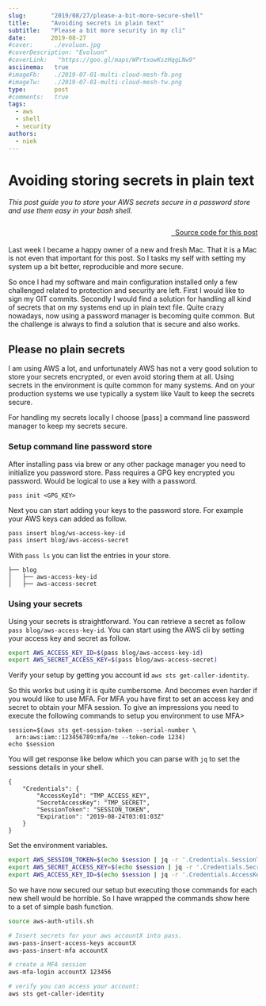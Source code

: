 ```yaml
---
slug:       "2019/08/27/please-a-bit-more-secure-shell"
title:      "Avoiding secrets in plain text"
subtitle:   "Please a bit more security in my cli"
date:       2019-08-27
#cover:      ./evoluon.jpg
#coverDescription: "Evoluon"
#coverLink:   "https://goo.gl/maps/WPrtxowKszHqgLNw9"
asciinema:   true
#imageFb:    ./2019-07-01-multi-cloud-mesh-fb.png
#imageTw:    ./2019-07-01-multi-cloud-mesh-tw.png
type:        post
#comments:   true
tags: 
  - aws
  - shell
  - security
authors:
  - niek
---
```



# Avoiding storing secrets in plain text

*This post guide you to store your AWS secrets secure in a password store and use them easy in your bash shell.*

<p style="text-align: right">
  <a href="https://github.com/npalm/aws-auth" target="sourcecode">
  <i class="fab fa-github" style="font-size: 200%">&nbsp;</i>Source code for this post</a></p>


Last week I became a happy owner of a new and fresh Mac. That it is a Mac is not even that important for this post. So I tasks my self with setting my system up a bit better, reproducible and more secure. 

So once I had my software and main configuration installed only a few challenged related to protection and security are left. First I would like to sign my GIT commits. Secondly I would find a solution for handling all kind of secrets that on my systems end up in plain text file. Quite crazy nowadays, now using a password manager is becoming quite common. But the challenge is always to find a solution that is secure and also works.


## Please no plain secrets
I am using AWS a lot, and unfortunately AWS has not a very good solution to store your secrets encrypted, or even avoid storing them at all. Using secrets in the environment is quite common for many systems. And on your production systems we use typically a system like Vault to keep the secrets secure. 

For handling my secrets locally I choose [pass] a command line password manager to keep my secrets secure. 

### Setup command line password store
After installing pass via brew or any other package manager you need to initialize you password store. Pass requires a GPG key encrypted you password. Would be logical to use a key with a password.
```
pass init <GPG_KEY>
```
Next you can start adding your keys to the password store. For example your AWS keys can added as follow.

```bash
pass insert blog/ws-access-key-id
pass insert blog/aws-access-secret
```
With `pass ls` you can list the entries in your store.

```
├── blog
│   ├── aws-access-key-id
│   ├── aws-access-secret
```


### Using your secrets
Using your secrets is straightforward. You can retrieve a secret as follow `pass blog/aws-access-key-id`. You can start using the AWS cli by setting your access key and secret as follow.

```bash
export AWS_ACCESS_KEY_ID=$(pass blog/aws-access-key-id)
export AWS_SECRET_ACCESS_KEY=$(pass blog/aws-access-secret)
```

Verify your setup by getting you account id `aws sts get-caller-identity`.

So this works but using it is quite cumbersome. And becomes even harder if you would like to use MFA. For MFA you have first to set an access key and secret to obtain your MFA session. To give an impressions you need to execute the following commands to setup you environment to use MFA>

```
session=$(aws sts get-session-token --serial-number \
  arn:aws:iam::123456789:mfa/me --token-code 1234)
echo $session
```

You will get response like below which you can parse with `jq` to set the sessions details in your shell.
```
{
    "Credentials": {
        "AccessKeyId": "TMP_ACCESS_KEY",
        "SecretAccessKey": "TMP_SECRET",
        "SessionToken": "SESSION_TOKEN",
        "Expiration": "2019-08-24T03:01:03Z"
    }
}
```

Set the environment variables.
```bash
export AWS_SESSION_TOKEN=$(echo $session | jq -r '.Credentials.SessionToken')
export AWS_SECRET_ACCESS_KEY=$(echo $session | jq -r '.Credentials.SecretAccessKey')
export AWS_ACCESS_KEY_ID=$(echo $session | jq -r '.Credentials.AccessKeyId')
```

So we have now secured our setup but executing those commands for each new shell would be horrible. So I have wrapped the commands show here to a set of simple bash function. 

```bash
source aws-auth-utils.sh

# Insert secrets for your aws accountX into pass.
aws-pass-insert-access-keys accountX
aws-pass-insert-mfa accountX

# create a MFA session 
aws-mfa-login accountX 123456

# verify you can access your account:
aws sts get-caller-identity
```

<asciinema-player src="/2019/08/27/aws-secrets/awsmfa.json"
  cols="180" rows="15" autoplay="true" loop="true" speed="1.0">
</asciinema-player>